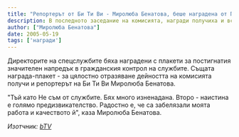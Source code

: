 ```yaml
---
title: "Репортерът от Би Ти Ви - Миролюба Бенатова, беше наградена от Парламентарната комисия по вътрешна сигурност и обществен ред"
description: В последното заседание на комисията, награди получиха и всички шефове на специални служби.
author: ["Миролюба Бенатова"]
date: 2005-05-19
tags: ['награди']
---
```


Директорите на спецслужбите бяха наградени с плакети за постигнатия значителен напредък в гражданския контрол на службите. Същата награда-плакет - за цялостно отразяване дейността на комисията получи и репортерът на Би Ти Ви Миролюба Бенатова.

"Тъй като Не съм от службите. Бях много изненадана. Второ - наистина е голямо предизвикателство. Радостно е, че са забелязали моята работа и качеството й", каза Миролюба Бенатова.

*Изотчник: [bTV](https://btvnovinite.bg/41806-Reporterat_ot_Bi_Ti_Vi__Mirolyuba_Benatova_beshe_nagradena_ot_Parlamentarnata_komisiya_po_vatreshna_sigurnost_i_obshtestven_red.html)*
